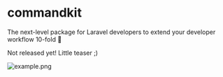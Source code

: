 # commandkit
The next-level package for Laravel developers to extend your developer workflow 10-fold 💪

Not released yet!  Little teaser ;)

![example.png](https://cdn.devdojo.com/images/june2023/iadaddsadasmage.png)
